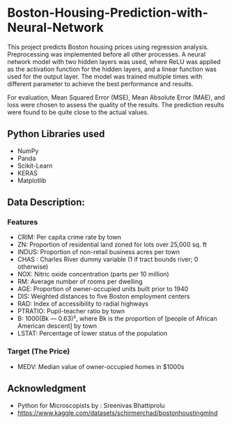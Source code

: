 # Boston-Housing-Prediction-with-Neural-Network

This project predicts Boston housing prices using regression analysis. Preprocessing was implemented before all other processes. A neural network model with two hidden layers was used, where ReLU was applied as the activation function for the hidden layers, and a linear function was used for the output layer. The model was trained multiple times with different parameter to achieve the best performance and results.

For evaluation, Mean Squared Error (MSE), Mean Absolute Error (MAE), and loss were chosen to assess the quality of the results. The prediction results were found to be quite close to the actual values.

## Python Libraries used

- NumPy
- Panda
- Scikit-Learn
- KERAS
- Matplotlib

## Data Description:

### Features

- CRIM: Per capita crime rate by town
- ZN: Proportion of residential land zoned for lots over 25,000 sq. ft
- INDUS: Proportion of non-retail business acres per town
- CHAS : Charles River dummy variable (1 if tract bounds river; 0 otherwise)
- NOX: Nitric oxide concentration (parts per 10 million)
- RM: Average number of rooms per dwelling
- AGE: Proportion of owner-occupied units built prior to 1940
- DIS: Weighted distances to five Boston employment centers
- RAD: Index of accessibility to radial highways
- PTRATIO: Pupil-teacher ratio by town
- B: 1000(Bk — 0.63)², where Bk is the proportion of [people of African American descent] by town
- LSTAT: Percentage of lower status of the population
  
### Target (The Price)
- MEDV: Median value of owner-occupied homes in $1000s

## Acknowledgment
- Python for Microscopists by : Sreenivas Bhattiprolu
- https://www.kaggle.com/datasets/schirmerchad/bostonhoustingmlnd
